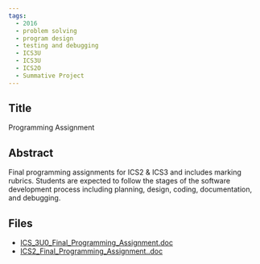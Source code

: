 ```yaml
---
tags:
  - 2016
  - problem solving
  - program design
  - testing and debugging
  - ICS3U
  - ICS3U
  - ICS2O
  - Summative Project
---
```

    
## Title

Programming Assignment

## Abstract

Final programming assignments for ICS2 & ICS3 and includes marking rubrics.  Students  are expected to follow the stages of the software development process including planning, design, coding, documentation, and debugging.

## Files

- [ICS_3U0_Final_Programming_Assignment.doc](https://www.russellgordon.ca/acse/cemc-cse-resources/resources/2016/Ian_Mathewson/ICS_3U0_Final_Programming_Assignment.doc)
- [ICS2_Final_Programming_Assignment..doc](https://www.russellgordon.ca/acse/cemc-cse-resources/resources/2016/Ian_Mathewson/ICS2_Final_Programming_Assignment..doc)
